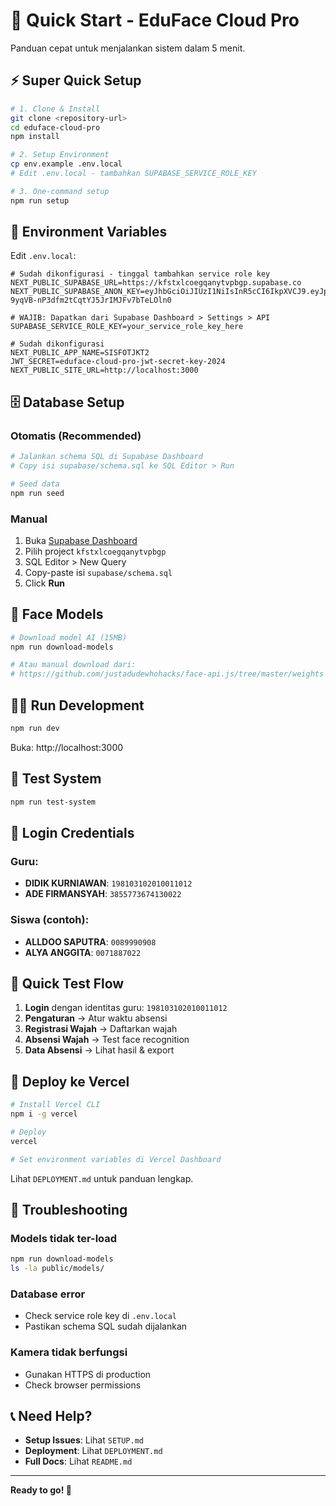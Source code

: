 # 🚀 Quick Start - EduFace Cloud Pro

Panduan cepat untuk menjalankan sistem dalam 5 menit.

## ⚡ Super Quick Setup

```bash
# 1. Clone & Install
git clone <repository-url>
cd eduface-cloud-pro
npm install

# 2. Setup Environment
cp env.example .env.local
# Edit .env.local - tambahkan SUPABASE_SERVICE_ROLE_KEY

# 3. One-command setup
npm run setup
```

## 🔑 Environment Variables

Edit `.env.local`:

```env
# Sudah dikonfigurasi - tinggal tambahkan service role key
NEXT_PUBLIC_SUPABASE_URL=https://kfstxlcoegqanytvpbgp.supabase.co
NEXT_PUBLIC_SUPABASE_ANON_KEY=eyJhbGciOiJIUzI1NiIsInR5cCI6IkpXVCJ9.eyJpc3MiOiJzdXBhYmFzZSIsInJlZiI6Imtmc3R4bGNvZWdxYW55dHZwYmdwIiwicm9sZSI6ImFub24iLCJpYXQiOjE3NTkzNzgzMzYsImV4cCI6MjA3NDk1NDMzNn0.04Rsbu-9yqVB-nP3dfm2tCqtYJ5JrIMJFv7bTeLOln0

# WAJIB: Dapatkan dari Supabase Dashboard > Settings > API
SUPABASE_SERVICE_ROLE_KEY=your_service_role_key_here

# Sudah dikonfigurasi
NEXT_PUBLIC_APP_NAME=SISFOTJKT2
JWT_SECRET=eduface-cloud-pro-jwt-secret-key-2024
NEXT_PUBLIC_SITE_URL=http://localhost:3000
```

## 🗄️ Database Setup

### Otomatis (Recommended)
```bash
# Jalankan schema SQL di Supabase Dashboard
# Copy isi supabase/schema.sql ke SQL Editor > Run

# Seed data
npm run seed
```

### Manual
1. Buka [Supabase Dashboard](https://supabase.com/dashboard)
2. Pilih project `kfstxlcoegqanytvpbgp`
3. SQL Editor > New Query
4. Copy-paste isi `supabase/schema.sql`
5. Click **Run**

## 🤖 Face Models

```bash
# Download model AI (15MB)
npm run download-models

# Atau manual download dari:
# https://github.com/justadudewhohacks/face-api.js/tree/master/weights
```

## 🏃‍♂️ Run Development

```bash
npm run dev
```

Buka: http://localhost:3000

## 🧪 Test System

```bash
npm run test-system
```

## 📱 Login Credentials

### Guru:
- **DIDIK KURNIAWAN**: `198103102010011012`
- **ADE FIRMANSYAH**: `3855773674130022`

### Siswa (contoh):
- **ALLDOO SAPUTRA**: `0089990908`
- **ALYA ANGGITA**: `0071887022`

## 🎯 Quick Test Flow

1. **Login** dengan identitas guru: `198103102010011012`
2. **Pengaturan** → Atur waktu absensi
3. **Registrasi Wajah** → Daftarkan wajah
4. **Absensi Wajah** → Test face recognition
5. **Data Absensi** → Lihat hasil & export

## 🚀 Deploy ke Vercel

```bash
# Install Vercel CLI
npm i -g vercel

# Deploy
vercel

# Set environment variables di Vercel Dashboard
```

Lihat `DEPLOYMENT.md` untuk panduan lengkap.

## 🐛 Troubleshooting

### Models tidak ter-load
```bash
npm run download-models
ls -la public/models/
```

### Database error
- Check service role key di `.env.local`
- Pastikan schema SQL sudah dijalankan

### Kamera tidak berfungsi
- Gunakan HTTPS di production
- Check browser permissions

## 📞 Need Help?

- **Setup Issues**: Lihat `SETUP.md`
- **Deployment**: Lihat `DEPLOYMENT.md`
- **Full Docs**: Lihat `README.md`

---

**Ready to go! 🎉**

